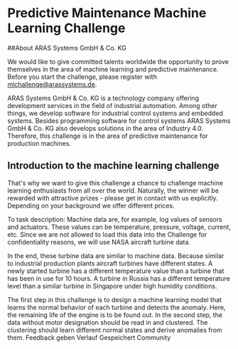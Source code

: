 # Predictive Maintenance Machine Learning Challenge

##About ARAS Systems GmbH & Co. KG

We would like to give committed talents worldwide the opportunity to prove themselves in the area of machine learning and predictive maintenance. Before you start the challenge, please register with mlchallenge@arassystems.de.

ARAS Systems GmbH & Co. KG is a technology company offering development services in the field of industrial automation. Among other things, we develop software for industrial control systems and embedded systems. Besides programming software for control systems ARAS Systems GmbH & Co. KG also develops solutions in the area of Industry 4.0. Therefore, this challenge is in the area of predictive maintenance for production machines. 

## Introduction to the machine learning challenge


That's why we want to give this challenge a chance to challenge machine learning enthusiasts from all over the world. Naturally, the winner will be rewarded with attractive prizes - please get in contact with us explicitly. Depending on your background we offer different prices.

To task description:
Machine data are, for example, log values ​​of sensors and actuators. These values ​​can be temperature, pressure, voltage, current, etc. Since we are not allowed to load this data into the Challenge for confidentiality reasons, we will use NASA aircraft turbine data.

In the end, these turbine data are similar to machine data. Because similar to industrial production plants aircraft turbines have different states. A newly started turbine has a different temperature value than a turbine that has been in use for 10 hours. A turbine in Russia has a different temperature level than a similar turbine in Singapore under high humidity conditions.

The first step in this challenge is to design a machine learning model that learns the normal behavior of each turbine and detects the anomaly. Here, the remaining life of the engine is to be found out.
In the second step, the data without motor designation should be read in and clustered. The clustering should learn different normal states and derive anomalies from them.
Feedback geben
Verlauf
Gespeichert
Community
